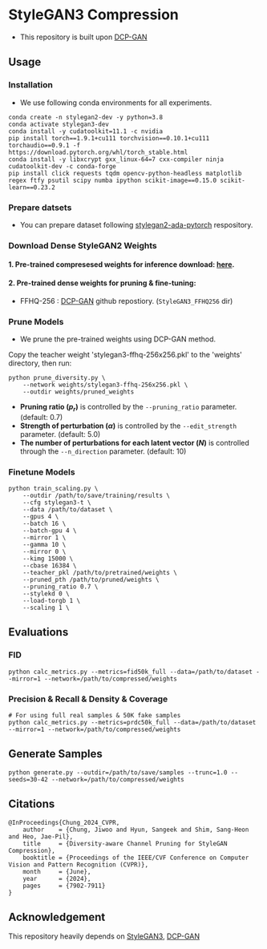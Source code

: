 # StyleGAN3 Compression

- This repository is built upon [DCP-GAN](https://github.com/jiwoogit/DCP-GAN/tree/stylegan3)

## Usage

### Installation

- We use following conda environments for all experiments.

```
conda create -n stylegan2-dev -y python=3.8
conda activate stylegan3-dev
conda install -y cudatoolkit=11.1 -c nvidia
pip install torch==1.9.1+cu111 torchvision==0.10.1+cu111 torchaudio==0.9.1 -f https://download.pytorch.org/whl/torch_stable.html
conda install -y libxcrypt gxx_linux-64=7 cxx-compiler ninja cudatoolkit-dev -c conda-forge
pip install click requests tqdm opencv-python-headless matplotlib regex ftfy psutil scipy numba ipython scikit-image==0.15.0 scikit-learn==0.23.2
```

### Prepare datsets

- You can prepare dataset following [stylegan2-ada-pytorch](https://github.com/NVlabs/stylegan2-ada-pytorch?tab=readme-ov-file#preparing-datasets) respository.

### Download Dense StyleGAN2 Weights

#### 1. Pre-trained compresesed weights for inference download: [here](https://drive.google.com/drive/u/1/home).

#### 2. Pre-trained dense weights for pruning & fine-tuning:
- FFHQ-256 : [DCP-GAN](https://github.com/jiwoogit/DCP-GAN?tab=readme-ov-file#pre-trained-weights) github repostiory. (`StyleGAN3_FFHQ256` dir)

### Prune Models

- We prune the pre-trained weights using DCP-GAN method.

Copy the teacher weight 'stylegan3-ffhq-256x256.pkl' to the 'weights' directory, then run:

```
python prune_diversity.py \
    --network weights/stylegan3-ffhq-256x256.pkl \
    --outdir weights/pruned_weights
```

- **Pruning ratio ($p_r$)** is controlled by the `--pruning_ratio` parameter. (default: 0.7)
- **Strength of perturbation ($\alpha$)** is controlled by the `--edit_strength` parameter. (default: 5.0)
- **The number of perturbations for each latent vector ($N$)** is controlled through the `--n_direction` parameter. (default: 10)

### Finetune Models

```
python train_scaling.py \
    --outdir /path/to/save/training/results \
    --cfg stylegan3-t \
    --data /path/to/dataset \
    --gpus 4 \
    --batch 16 \
    --batch-gpu 4 \
    --mirror 1 \
    --gamma 10 \
    --mirror 0 \
    --kimg 15000 \
    --cbase 16384 \
    --teacher_pkl /path/to/pretrained/weights \
    --pruned_pth /path/to/pruned/weights \
    --pruning_ratio 0.7 \
    --stylekd 0 \
    --load-torgb 1 \
    --scaling 1 \
```

## Evaluations


### FID

```
python calc_metrics.py --metrics=fid50k_full --data=/path/to/dataset --mirror=1 --network=/path/to/compressed/weights
```

### Precision & Recall & Density & Coverage

```
# For using full real samples & 50K fake samples
python calc_metrics.py --metrics=prdc50k_full --data=/path/to/dataset --mirror=1 --network=/path/to/compressed/weights
```

## Generate Samples

```
python generate.py --outdir=/path/to/save/samples --trunc=1.0 --seeds=30-42 --network=/path/to/compressed/weights
```

## Citations

```
@InProceedings{Chung_2024_CVPR,
    author    = {Chung, Jiwoo and Hyun, Sangeek and Shim, Sang-Heon and Heo, Jae-Pil},
    title     = {Diversity-aware Channel Pruning for StyleGAN Compression},
    booktitle = {Proceedings of the IEEE/CVF Conference on Computer Vision and Pattern Recognition (CVPR)},
    month     = {June},
    year      = {2024},
    pages     = {7902-7911}
}
```

## Acknowledgement

This repository heavily depends on [StyleGAN3](https://github.com/NVlabs/stylegan3), [DCP-GAN](https://github.com/jiwoogit/DCP-GAN)